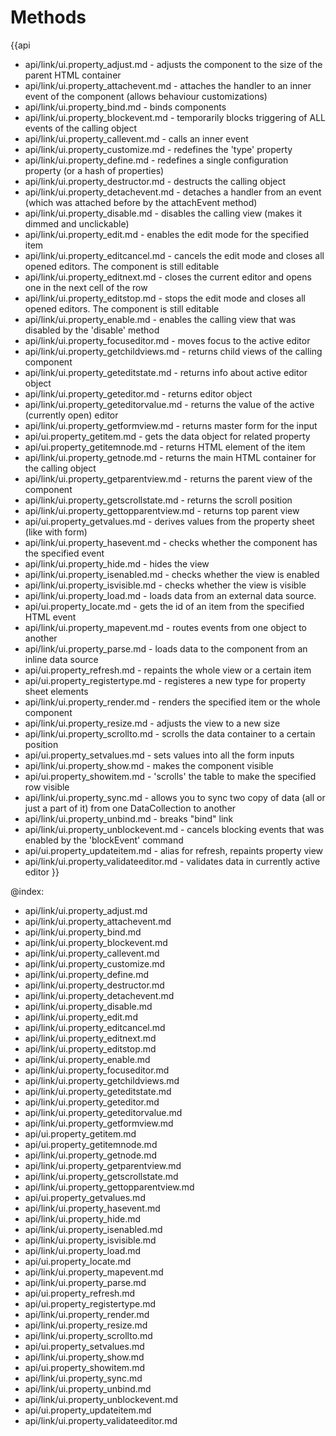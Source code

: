 Methods
=======

{{api
- api/link/ui.property_adjust.md - adjusts the component to the size of the parent HTML container
- api/link/ui.property_attachevent.md - attaches the handler to an inner event of the component (allows behaviour customizations)
- api/link/ui.property_bind.md - binds components
- api/link/ui.property_blockevent.md - temporarily blocks triggering of ALL events of the calling object
- api/link/ui.property_callevent.md - calls an inner event
- api/link/ui.property_customize.md - redefines the 'type' property
- api/link/ui.property_define.md - redefines a single configuration property (or a hash of properties)
- api/link/ui.property_destructor.md - destructs the calling object
- api/link/ui.property_detachevent.md - detaches a handler from an event (which was attached before by the attachEvent method)
- api/link/ui.property_disable.md - disables the calling view (makes it dimmed and unclickable)
- api/link/ui.property_edit.md - enables the edit mode for the specified item
- api/link/ui.property_editcancel.md - cancels the edit mode and closes all opened editors. The component is still editable
- api/link/ui.property_editnext.md - closes the current editor and opens one in the next cell of the row
- api/link/ui.property_editstop.md - stops the edit mode and closes all opened editors. The component is still editable
- api/link/ui.property_enable.md - enables the calling view that was disabled by the 'disable' method
- api/link/ui.property_focuseditor.md - moves focus to the active editor
- api/link/ui.property_getchildviews.md - returns child views of the calling component
- api/link/ui.property_geteditstate.md - returns info about active editor object
- api/link/ui.property_geteditor.md - returns editor object
- api/link/ui.property_geteditorvalue.md - returns the value of the active (currently open) editor
- api/link/ui.property_getformview.md - returns master form for the input
- api/ui.property_getitem.md - gets the data object for related property
- api/ui.property_getitemnode.md - returns HTML element of the item
- api/link/ui.property_getnode.md - returns the main HTML container for the calling object
- api/link/ui.property_getparentview.md - returns the parent view of the component
- api/link/ui.property_getscrollstate.md - returns the scroll position
- api/link/ui.property_gettopparentview.md - returns top parent view
- api/ui.property_getvalues.md - derives values from the property sheet (like with form)
- api/link/ui.property_hasevent.md - checks whether the component has the specified event
- api/link/ui.property_hide.md - hides the view
- api/link/ui.property_isenabled.md - checks whether the view is enabled
- api/link/ui.property_isvisible.md - checks whether the view is visible
- api/link/ui.property_load.md - loads data from an external data source.
- api/ui.property_locate.md - gets the id of an item from the specified HTML event
- api/link/ui.property_mapevent.md - routes events from one object to another
- api/link/ui.property_parse.md - loads data to the component from an inline data source
- api/ui.property_refresh.md - repaints the whole view or a certain item
- api/ui.property_registertype.md - registeres a new type for property sheet elements
- api/link/ui.property_render.md - renders the specified item or the whole component
- api/link/ui.property_resize.md - adjusts the view to a new size
- api/link/ui.property_scrollto.md - scrolls the data container to a certain position
- api/ui.property_setvalues.md - sets values into all the form inputs
- api/link/ui.property_show.md - makes the component visible
- api/ui.property_showitem.md - 'scrolls' the table to make the specified row visible
- api/link/ui.property_sync.md - allows you to sync two copy of data (all or just a part of it) from one DataCollection to another
- api/link/ui.property_unbind.md - breaks "bind" link
- api/link/ui.property_unblockevent.md - cancels blocking events that was enabled by the 'blockEvent' command
- api/ui.property_updateitem.md - alias for refresh, repaints property view
- api/link/ui.property_validateeditor.md - validates data in currently active editor
}}

@index:
- api/link/ui.property_adjust.md
- api/link/ui.property_attachevent.md
- api/link/ui.property_bind.md
- api/link/ui.property_blockevent.md
- api/link/ui.property_callevent.md
- api/link/ui.property_customize.md
- api/link/ui.property_define.md
- api/link/ui.property_destructor.md
- api/link/ui.property_detachevent.md
- api/link/ui.property_disable.md
- api/link/ui.property_edit.md
- api/link/ui.property_editcancel.md
- api/link/ui.property_editnext.md
- api/link/ui.property_editstop.md
- api/link/ui.property_enable.md
- api/link/ui.property_focuseditor.md
- api/link/ui.property_getchildviews.md
- api/link/ui.property_geteditstate.md
- api/link/ui.property_geteditor.md
- api/link/ui.property_geteditorvalue.md
- api/link/ui.property_getformview.md
- api/ui.property_getitem.md
- api/ui.property_getitemnode.md
- api/link/ui.property_getnode.md
- api/link/ui.property_getparentview.md
- api/link/ui.property_getscrollstate.md
- api/link/ui.property_gettopparentview.md
- api/ui.property_getvalues.md
- api/link/ui.property_hasevent.md
- api/link/ui.property_hide.md
- api/link/ui.property_isenabled.md
- api/link/ui.property_isvisible.md
- api/link/ui.property_load.md
- api/ui.property_locate.md
- api/link/ui.property_mapevent.md
- api/link/ui.property_parse.md
- api/ui.property_refresh.md
- api/ui.property_registertype.md
- api/link/ui.property_render.md
- api/link/ui.property_resize.md
- api/link/ui.property_scrollto.md
- api/ui.property_setvalues.md
- api/link/ui.property_show.md
- api/ui.property_showitem.md
- api/link/ui.property_sync.md
- api/link/ui.property_unbind.md
- api/link/ui.property_unblockevent.md
- api/ui.property_updateitem.md
- api/link/ui.property_validateeditor.md


